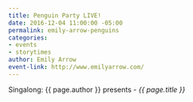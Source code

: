 ```yaml
---
title: Penguin Party LIVE!
date: 2016-12-04 11:00:00 -05:00
permalink: emily-arrow-penguins
categories:
- events
- storytimes
author: Emily Arrow
event-link: http://www.emilyarrow.com/
---
```


Singalong: {{ page.author }} presents - *{{ page.title }}*